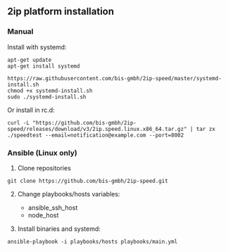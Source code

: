 ## 2ip platform installation

### Manual

Install with systemd:

```
apt-get update
apt-get install systemd
```

```
https://raw.githubusercontent.com/bis-gmbh/2ip-speed/master/systemd-install.sh  
chmod +x systemd-install.sh  
sudo ./systemd-install.sh  
```

Or install in rc.d:

```
curl -L "https://github.com/bis-gmbh/2ip-speed/releases/download/v3/2ip.speed.linux.x86_64.tar.gz" | tar zx
./speedtest --email=notification@example.com --port=8002
```

### Ansible (Linux only)

1) Clone repositories

```git clone https://github.com/bis-gmbh/2ip-speed.git```  

2) Change playbooks/hosts variables:
    - ansible_ssh_host
    - node_host

3) Install binaries and systemd:

```ansible-playbook -i playbooks/hosts playbooks/main.yml```
